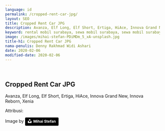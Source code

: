 ```yaml
---
language: id
permalink: /cropped-rent-car-jpg/
layout: SEO
title: Cropped Rent Car JPG
description: Avanza, Elf Long, Elf Short, Ertiga, HiAce, Innova Grand New, Innova Reborn, Xenia
keyword: rental mobil surabaya, sewa mobil surabaya, sewa mobil surabaya murah, rental mobil surabaya murah, safajaya, safa jaya, safajaya.com, sewa mobil di surabaya, rental mobil di surabaya
image: /images/mihai-stefan-PDiMDm_5_xA-unsplash.jpg
title-h1: Cropped Rent Car JPG
nama-penulis: Denny Rakhmad Widi Ashari
date: 2020-02-06
modified-date: 2020-02-06
---
```

<br>
<h2>Cropped Rent Car JPG</h2>
<p>Avanza, Elf Long, Elf Short, Ertiga, HiAce, Innova Grand New, Innova Reborn, Xenia</p>
<p>
    Attribusi:
</p>
Image by <a style="background-color:black;color:white;text-decoration:none;padding:4px 6px;font-family:-apple-system, BlinkMacSystemFont, &quot;San Francisco&quot;, &quot;Helvetica Neue&quot;, Helvetica, Ubuntu, Roboto, Noto, &quot;Segoe UI&quot;, Arial, sans-serif;font-size:12px;font-weight:bold;line-height:1.2;display:inline-block;border-radius:3px" href="https://unsplash.com/@mihaistefann?utm_medium=referral&amp;utm_campaign=photographer-credit&amp;utm_content=creditBadge" target="_blank" rel="noopener noreferrer" title="Download free do whatever you want high-resolution photos from Mihai Stefan"><span style="display:inline-block;padding:2px 3px"><svg xmlns="http://www.w3.org/2000/svg" style="height:12px;width:auto;position:relative;vertical-align:middle;top:-2px;fill:white" viewBox="0 0 32 32"><title>unsplash-logo</title><path d="M10 9V0h12v9H10zm12 5h10v18H0V14h10v9h12v-9z"></path></svg></span><span style="display:inline-block;padding:2px 3px">Mihai Stefan</span></a>